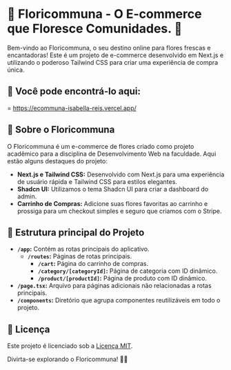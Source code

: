 # 🌸 Floricommuna - O E-commerce que Floresce Comunidades. 🌼

Bem-vindo ao Floricommuna, o seu destino online para flores frescas e encantadoras! Este é um projeto de e-commerce desenvolvido em Next.js e utilizando o poderoso Tailwind CSS para criar uma experiência de compra única.

## 🚀 Você pode encontrá-lo aqui:

 = https://ecommuna-isabella-reis.vercel.app/

## 🌺 Sobre o Floricommuna

O Floricommuna é um e-commerce de flores criado como projeto acadêmico para a disciplina de Desenvolvimento Web na faculdade. Aqui estão alguns destaques do projeto:

- **Next.js e Tailwind CSS:** Desenvolvido com Next.js para uma experiência de usuário rápida e Tailwind CSS para estilos elegantes.
- **Shadcn UI:** Utilizamos o tema Shadcn UI para criar a dashboard do admin.
- **Carrinho de Compras:** Adicione suas flores favoritas ao carrinho e prossiga para um checkout simples e seguro que criamos com o Stripe.

## 📂 Estrutura principal do Projeto

- **`/app`:** Contém as rotas principais do aplicativo.
  - **`/routes`:** Páginas de rotas principais.
    - **`/cart`:** Página do carrinho de compras.
    - **`/category/[categoryId]`:** Página de categoria com ID dinâmico.
    - **`/product/[productId]`:** Página de produto com ID dinâmico.
- **`/page.tsx`:** Arquivo para páginas adicionais não relacionadas a rotas principais.
- **`/components`:** Diretório que agrupa componentes reutilizáveis em todo o projeto.

## 📝 Licença

Este projeto é licenciado sob a [Licença MIT](LICENSE).

Divirta-se explorando o Floricommuna! 🌸✨
